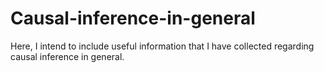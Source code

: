 # Causal-inference-in-general

Here, I intend to include useful information that I have collected regarding causal inference in general.
